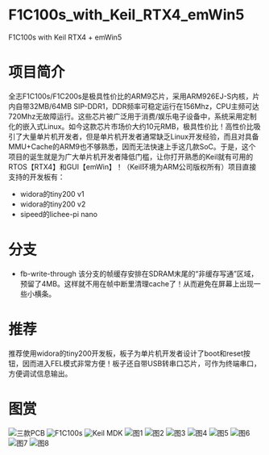 # F1C100s_with_Keil_RTX4_emWin5
F1C100s with Keil RTX4 + emWin5

# 项目简介
全志F1C100s/F1C200s是极具性价比的ARM9芯片，采用ARM926EJ-S内核，片内自带32MB/64MB SIP-DDR1，DDR频率可稳定运行在156Mhz，CPU主频可达720Mhz无故障运行。这些芯片被广泛用于消费/娱乐电子设备中，系统采用定制化的嵌入式Linux。如今这款芯片市场价大约10元RMB，极具性价比！高性价比吸引了大量单片机开发者，但是单片机开发者通常缺乏Linux开发经验，而且对具备MMU+Cache的ARM9也不够熟悉，因而无法快速上手这几款SoC。于是，这个项目的诞生就是为广大单片机开发者降低门槛，让你打开熟悉的Keil就有可用的RTOS【RTX4】和GUI【emWin】！（Keil环境为ARM公司版权所有）项目直接支持的开发板有：

* widora的tiny200 v1
* widora的tiny200 v2
* sipeed的lichee-pi nano

# 分支
* fb-write-through
该分支的帧缓存安排在SDRAM末尾的“非缓存写通”区域，预留了4MB。这样就不用在帧中断里清理cache了！从而避免在屏幕上出现一些小横条。

# 推荐
推荐使用widora的tiny200开发板，板子为单片机开发者设计了boot和reset按钮，因而进入FEL模式非常方便！板子还自带USB转串口芯片，可作为终端串口，方便调试信息输出。

# 图赏
![三款PCB](doc/img/index.jpg)
![F1C100s](doc/img/1.jpg)
![Keil MDK](doc/img/2.jpg)
![图1](doc/img/a.jpg)
![图2](doc/img/b.jpg)
![图3](doc/img/c.jpg)
![图4](doc/img/d.jpg)
![图5](doc/img/e.jpg)
![图6](doc/img/f.jpg)
![图7](doc/img/g.jpg)
![图8](doc/img/h.jpg)

